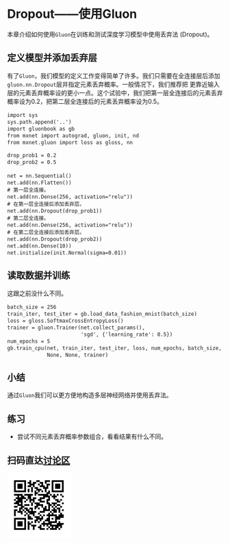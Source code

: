 # Dropout——使用Gluon

本章介绍如何使用``Gluon``在训练和测试深度学习模型中使用丢弃法 (Dropout)。


## 定义模型并添加丢弃层

有了`Gluon`，我们模型的定义工作变得简单了许多。我们只需要在全连接层后添加`gluon.nn.Dropout`层并指定元素丢弃概率。一般情况下，我们推荐把
更靠近输入层的元素丢弃概率设的更小一点。这个试验中，我们把第一层全连接后的元素丢弃概率设为0.2，把第二层全连接后的元素丢弃概率设为0.5。

```{.python .input}
import sys
sys.path.append('..')
import gluonbook as gb
from mxnet import autograd, gluon, init, nd
from mxnet.gluon import loss as gloss, nn
```

```{.python .input  n=5}
drop_prob1 = 0.2
drop_prob2 = 0.5

net = nn.Sequential()
net.add(nn.Flatten())
# 第一层全连接。
net.add(nn.Dense(256, activation="relu"))
# 在第一层全连接后添加丢弃层。
net.add(nn.Dropout(drop_prob1))
# 第二层全连接。
net.add(nn.Dense(256, activation="relu"))
# 在第二层全连接后添加丢弃层。
net.add(nn.Dropout(drop_prob2))
net.add(nn.Dense(10))
net.initialize(init.Normal(sigma=0.01))
```

## 读取数据并训练

这跟之前没什么不同。

```{.python .input  n=6}
batch_size = 256
train_iter, test_iter = gb.load_data_fashion_mnist(batch_size)
loss = gloss.SoftmaxCrossEntropyLoss()
trainer = gluon.Trainer(net.collect_params(), 
                        'sgd', {'learning_rate': 0.5})
num_epochs = 5
gb.train_cpu(net, train_iter, test_iter, loss, num_epochs, batch_size,
             None, None, trainer)
```

## 小结

通过`Gluon`我们可以更方便地构造多层神经网络并使用丢弃法。

## 练习

* 尝试不同元素丢弃概率参数组合，看看结果有什么不同。

## 扫码直达[讨论区](https://discuss.gluon.ai/t/topic/1279)

![](../img/qr_dropout-gluon.svg)
